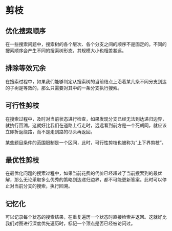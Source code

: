 # 剪枝

## 优化搜索顺序

在一些搜索问题中，搜索树的各个层次、各个分支之间的顺序不是固定的。不同的搜索顺序会产生不同的搜索树形态，其规模大小也相差甚远。

## 排除等效冗余

在搜索过程中，如果我们能够判定从搜索树的当前结点上沿着某几条不同分支到达的子树是等效的，那么只需要对其中的一条分支执行搜索。

## 可行性剪枝

在搜索过程中，及时对当前状态进行检查，如果发现分支已经无法到达递归边界，就执行回溯。这就好比我们在道路上行走时，远远看到前方是一个死胡同，就应该立即折返绕路，而不是走到路的尽头再返回。

某些题目条件的范围限制是一个区间，此时，可行性剪枝也被称为“上下界剪枝”。

## 最优性剪枝

在最优化问题的搜索过程中，如果当前花费的代价已经超过了当前搜索到的最优解，那么无论采取多么优秀的策略到达递归边界，都不可能更新答案。此时可以停止对当前分支的搜索，执行回溯。

## 记忆化 

可以记录每个状态的搜索结果，在重复遍历一个状态时直接检索并返回。这就好比我们对图进行深度优先遍历时，标记一个顶点是否已经被访问过。